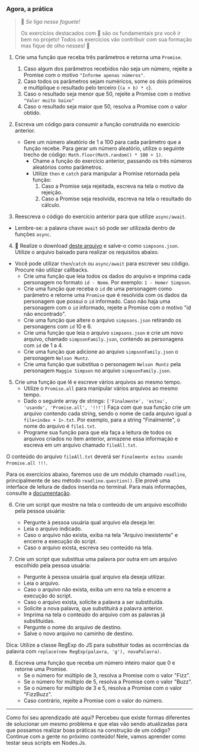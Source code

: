 ### Agora, a prática

> 🚀 _Se liga nesse foguete!_
> 
> Os exercícios destacados com 🚀 são os fundamentais pra você ir bem no projeto! Todos os exercícios vão contribuir com sua formação mas fique de olho nesses! 👀

1.  Crie uma função que receba três parâmetros e retorna uma `Promise`.
    
    1.  Caso algum dos parâmetros recebidos não seja um número, rejeite a Promise com o motivo `"Informe apenas números"`.
    2.  Caso todos os parâmetros sejam numéricos, some os dois primeiros e multiplique o resultado pelo terceiro (`(a + b) * c`).
    3.  Caso o resultado seja menor que 50, rejeite a Promise com o motivo `"Valor muito baixo"`
    4.  Caso o resultado seja maior que 50, resolva a Promise com o valor obtido.
2.  Escreva um código para consumir a função construída no exercício anterior.
    
    *   Gere um número aleatório de 1 a 100 para cada parâmetro que a função recebe. Para gerar um número aleatório, utilize o seguinte trecho de código: `Math.floor(Math.random() * 100 + 1)`.
        *   Chame a função do exercício anterior, passando os três números aleatórios como parâmetros.
        *   Utilize `then` e `catch` para manipular a Promise retornada pela função:
            1.  Caso a Promise seja rejeitada, escreva na tela o motivo da rejeição.
            2.  Caso a Promise seja resolvida, escreva na tela o resultado do cálculo.
3.  Reescreva o código do exercício anterior para que utilize `async/await`.
    

*   Lembre-se: a palavra chave `await` só pode ser utilizada dentro de funções `async`.

4.  🚀 Realize o download [deste arquivo](https://assets.app.betrybe.com/back-end/nodejs/async-flow/simpsons-94f8eb570f2ea830462ee2375ded177b.json) e salve-o como `simpsons.json`. Utilize o arquivo baixado para realizar os requisitos abaixo.

*   Você pode utilizar `then`/`catch` ou `async/await` para escrever seu código. Procure não utilizar callbacks.
    *   Crie uma função que leia todos os dados do arquivo e imprima cada personagem no formato `id - Nome`. Por exemplo: `1 - Homer Simpson`.
    *   Crie uma função que receba o `id` de uma personagem como parâmetro e retorne uma `Promise` que é resolvida com os dados da personagem que possui o `id` informado. Caso não haja uma personagem com o `id` informado, rejeite a Promise com o motivo "id não encontrado".
    *   Crie uma função que altere o arquivo `simpsons.json` retirando os personagens com `id` 10 e 6.
    *   Crie uma função que leia o arquivo `simpsons.json` e crie um novo arquivo, chamado `simpsonFamily.json`, contendo as personagens com `id` de 1 a 4.
    *   Crie uma função que adicione ao arquivo `simpsonFamily.json` o personagem `Nelson Muntz`.
    *   Crie uma função que substitua o personagem `Nelson Muntz` pela personagem `Maggie Simpson` no arquivo `simpsonFamily.json`.

5.  Crie uma função que lê e escreve vários arquivos ao mesmo tempo.
    *   Utilize o `Promise.all` para manipular vários arquivos ao mesmo tempo.
    *   Dado o seguinte array de strings: `['Finalmente', 'estou', 'usando', 'Promise.all', '!!!']` Faça com que sua função crie um arquivo contendo cada string, sendo o nome de cada arquivo igual a `file<index + 1>.txt`. Por exemplo, para a string "Finalmente", o nome do arquivo é `file1.txt`.
    *   Programe sua função para que ela faça a leitura de todos os arquivos criados no item anterior, armazene essa informação e escreva em um arquivo chamado `fileAll.txt`.

O conteúdo do arquivo `fileAll.txt` deverá ser `Finalmente estou usando Promise.all !!!`.

Para os exercícios abaixo, faremos uso de um módulo chamado `readline`, principalmente de seu método `readline.question()`. Ele provê uma interface de leitura de dados inserida no terminal. Para mais informações, consulte a [documentação](https://nodejs.org/api/readline.html).

6.  Crie um script que mostre na tela o conteúdo de um arquivo escolhido pela pessoa usuária:
    
    *   Pergunte à pessoa usuária qual arquivo ela deseja ler.
    *   Leia o arquivo indicado.
    *   Caso o arquivo não exista, exiba na tela "Arquivo inexistente" e encerre a execução do script.
    *   Caso o arquivo exista, escreva seu conteúdo na tela.
7.  Crie um script que substitua uma palavra por outra em um arquivo escolhido pela pessoa usuária:
    
    *   Pergunte à pessoa usuária qual arquivo ela deseja utilizar.
    *   Leia o arquivo.
    *   Caso o arquivo não exista, exiba um erro na tela e encerre a execução do script.
    *   Caso o arquivo exista, solicite a palavra a ser substituída.
    *   Solicite a nova palavra, que substituirá a palavra anterior.
    *   Imprima na tela o conteúdo do arquivo com as palavras já substituídas.
    *   Pergunte o nome do arquivo de destino.
    *   Salve o novo arquivo no caminho de destino.

Dica: Utilize a classe RegExp do JS para substituir todas as ocorrências da palavra com `replace(new RegExp(palavra, 'g'), novaPalavra)`.

8.  Escreva uma função que receba um número inteiro maior que 0 e retorne uma Promise.
    *   Se o número for múltiplo de 3, resolva a Promise com o valor "Fizz".
    *   Se o número for múltiplo de 5, resolva a Promise com o valor "Buzz".
    *   Se o número for múltiplo de 3 e 5, resolva a Promise com o valor "FizzBuzz".
    *   Caso contrário, rejeite a Promise com o valor do número.

* * *

Como foi seu aprendizado até aqui? Percebeu que existe formas diferentes de solucionar um mesmo problema e que elas vão sendo atualizadas para que possamos realizar boas práticas na construção de um código? Continue com a gente no próximo conteúdo! Nele, vamos aprender como testar seus scripts em Nodes.Js.

